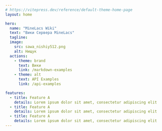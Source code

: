 ```yaml
---
# https://vitepress.dev/reference/default-theme-home-page
layout: home

hero:
  name: "MineLacs Wiki" 
  text: "Вики Сервера MineLacs"
  tagline:
  image:
    src: sawa_nishiy512.png
    alt: Нищук
  actions:
    - theme: brand
      text: Вики
      link: /markdown-examples
    - theme: alt
      text: API Examples
      link: /api-examples

features:
  - title: Feature A
    details: Lorem ipsum dolor sit amet, consectetur adipiscing elit
  - title: Feature A
    details: Lorem ipsum dolor sit amet, consectetur adipiscing elit
  - title: Feature A
    details: Lorem ipsum dolor sit amet, consectetur adipiscing elit
---
```


